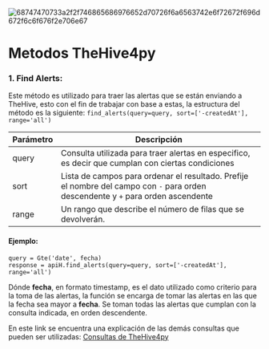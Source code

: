 ![68747470733a2f2f746865686976652d70726f6a6563742e6f72672f696d672f6c6f676f2e706e67](https://user-images.githubusercontent.com/79227109/112504054-6c173c80-8d59-11eb-846c-331494e11b03.png)

# Metodos TheHive4py

### 1. Find Alerts: 

Este método es utilizado para traer las alertas que se están enviando a TheHive, esto con el fin de trabajar con base a estas, la estructura del método es la siguiente: `find_alerts(query=query, sort=['-createdAt'], range='all')`

| Parámetro | Descripción |
| ------------- | ------------- |
| query  | Consulta utilizada para traer alertas en especifico, es decir que cumplan con ciertas condiciones  |
| sort  | Lista de campos para ordenar el resultado. Prefije el nombre del campo con `-` para orden descendente y `+` para orden ascendente  | 
| range | Un rango que describe el número de filas que se devolverán.  |

#### Ejemplo:

```
query = Gte('date', fecha)
response = apiH.find_alerts(query=query, sort=['-createdAt'], range='all')
```

Dónde **fecha**, en formato timestamp, es el dato utilizado como criterio para la toma de las alertas, la función <Gte> se encarga  de tomar las alertas en las que la fecha sea mayor a **fecha**. Se toman todas las alertas que cumplan con la consulta indicada, en orden descendente.

En este link se encuentra una explicación de las demás consultas que pueden ser utilizadas: [Consultas de TheHive4py](https://thehive-project.github.io/TheHive4py/reference/query/)
